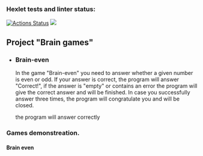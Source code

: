 ### Hexlet tests and linter status:
[![Actions Status](https://github.com/leksandrFo/frontend-project-44/workflows/hexlet-check/badge.svg)](https://github.com/leksandrFo/frontend-project-44/actions)  <a href="https://codeclimate.com/github/leksandrFo/frontend-project-44/maintainability"><img src="https://api.codeclimate.com/v1/badges/b68a70a881d0a8ff7bd5/maintainability" /></a>

<h2>Project "Brain games"</h2>
  <ul>
    <li>
        <h3>Brain-even</h3>
        <p>In the game "Brain-even" you need to answer whether a given number is even or odd.
        If your answer is correct, the program will answer "Correct!", if the answer is "empty" or contains an error the program will give the correct answer and will be finished. In case you successfully answer three times, the program will congratulate you and will be closed.</p>
    </li>the program will answer correctly
  </ul>

<h3>Games demonstreation.</h3>

<h4>Brain even</h4>

<script id="asciicast-3jxxTHScPlCDIixGiPSL9YzDj" src="https://asciinema.org/a/3jxxTHScPlCDIixGiPSL9YzDj.js" async></script>

